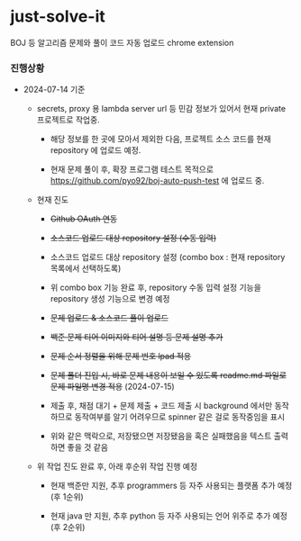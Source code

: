 # just-solve-it
BOJ 등 알고리즘 문제와 풀이 코드 자동 업로드 chrome extension


### 진행상황
- 2024-07-14 기준

  - secrets, proxy 용 lambda server url 등 민감 정보가 있어서 현재 private 프로젝트로 작업중.
    
     - 해당 정보를 한 곳에 모아서 제외한 다음, 프로젝트 소스 코드를 현재 repository 에 업로드 예정.
    
     - 현재 문제 풀이 후, 확장 프로그램 테스트 목적으로 https://github.com/pyo92/boj-auto-push-test 에 업로드 중.

  - 현재 진도
    
     - ~~Github OAuth 연동~~
    
     - ~~소스코드 업로드 대상 repository 설정 (수동 입력)~~
    
     - 소스코드 업로드 대상 repository 설정 (combo box : 현재 repository 목록에서 선택하도록)
    
     - 위 combo box 기능 완료 후, repository 수동 입력 설정 기능을 repository 생성 기능으로 변경 예정
    
     - ~~문제 업로드 & 소스코드 풀이 업로드~~
   
     - ~~백준 문제 티어 이미지와 티어 설명 등 문제 설명 추가~~
   
     - ~~문제 순서 정렬을 위해 문제 번호 lpad 적용~~
   
     - ~~문제 폴더 진입 시, 바로 문제 내용이 보일 수 있도록 readme.md 파일로 문제 파일명 변경 적용~~ (2024-07-15)
    
     - 제출 후, 채점 대기 + 문제 제출 + 코드 제출 시 background 에서만 동작하므로 동작여부를 알기 어려우므로 spinner 같은 걸로 동작중임을 표시
       
     - 위와 같은 맥락으로, 저장됐으면 저장됐음을 혹은 실패했음을 텍스트 출력하면 좋을 것 같음

   - 위 작업 진도 완료 후, 아래 후순위 작업 진행 예정
       
     - 현재 백준만 지원, 추후 programmers 등 자주 사용되는 플랫폼 추가 예정 (후 1순위)
    
     - 현재 java 만 지원, 추후 python 등 자주 사용되는 언어 위주로 추가 예정 (후 2순위)
